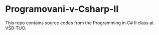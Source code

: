 # Programovani-v-Csharp-II

This repo contains source codes from the Programming in C# II class at VŠB-TUO.
